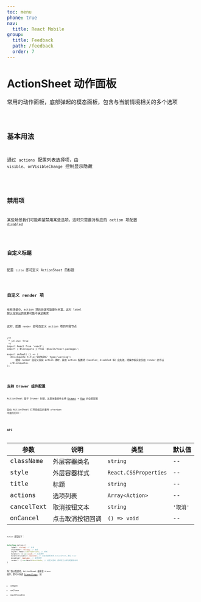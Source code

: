 ```yaml
---
toc: menu
phone: true
nav:
  title: React Mobile
group:
  title: Feedback
  path: /feedback
  order: 7
---
```


# ActionSheet 动作面板

常用的动作面板，底部弹起的模态面板，包含与当前情境相关的多个选项

<code src='./demos' phone />

## 基本用法

通过 `actions` 配置列表选择项，由 `visible`、`onVisibleChange` 控制显示隐藏

<code src='./demos/demo-basic' />

## 禁用项

某些场景我们可能希望禁用某些选项，这时只需要对相应的 action 项配置 `disabled`

<code src='./demos/demo-disabled' />

## 自定义标题

配置 `title` 即可定义 ActionSheet 的标题

<code src='./demos/demo-title' />

## 自定义 render 项

有些场景中，action 项的排版可能更为丰富，这时 label 默认渲染出的效果可能不满足需求

这时，配置 `render` 即可自定义 action 项的内容节点

```tsx
/**
 * inline: true
 */
import React from 'react';
import { Blockquote } from '@kealm/react-packages';

export default () => (
  <Blockquote title='WARNING' type='warning'>
      使用 render 自定义渲染 action 项时，其他 action 配置项（handler、disabled 等）会失效，把操作权完全交给 render 的节点
  </Blockquote>
);
```

<code src='./demos/demo-render' />

## 支持 Drawer 组件配置

ActionSheet 基于 Drawer 封装，这意味着组件支持 [Drawer](/react-components/feedback/drawer#api) + [Pop](/react-components/basic/pop#api) 的全部配置

如在 ActionSheet 打开完成后的事件 `afterOpen` 中进行打印：

<code src='./demos/demo-drawer' />

## API

| 参数 | 说明               | 类型         | 默认值 |
|------|--------------------|--------------|--------|
| className    | 外层容器类名                                   | `string`                                                     | --     |
| style        | 外层容器样式                                   | `React.CSSProperties`                                        | --     |
| title      | 标题             | `string`              | --       |
| actions    | 选项列表         | `Array<Action>`      | --       |
| cancelText | 取消按钮文本     | `string`              | `'取消'` |
| onCancel   | 点击取消按钮回调 | `() => void`          | --       |

`Action` 类型如下：

```ts
interface Action {
    label?: string; // 文本
    className?: string; // 类名
    style?: React.CSSProperties; // 样式
    handler?: () => void; // 点击事件
    handlerClosable?: boolean; // 点击后是否关闭 ActionSheet，默认 true
    disabled?: boolean; // 是否禁用
    render?: () => React.ReactNode; // 自定义渲染，使用后上方部分配置会失效
}
```

除了默认配置项，ActionSheet 继承至 `Drawer` 组件，即可以传递 [DrawerProps](/react-components/feedback/drawer#api)，如

- onOpen
- onClose
- maskClosable